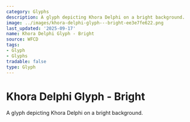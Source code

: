 ```yaml
---
category: Glyphs
description: A glyph depicting Khora Delphi on a bright background.
image: ../images/khora-delphi-glyph---bright-ee3e7fe622.png
last_updated: '2025-09-17'
name: Khora Delphi Glyph - Bright
source: WFCD
tags:
- Glyph
- Glyphs
tradable: false
type: Glyph
---
```


# Khora Delphi Glyph - Bright

A glyph depicting Khora Delphi on a bright background.

